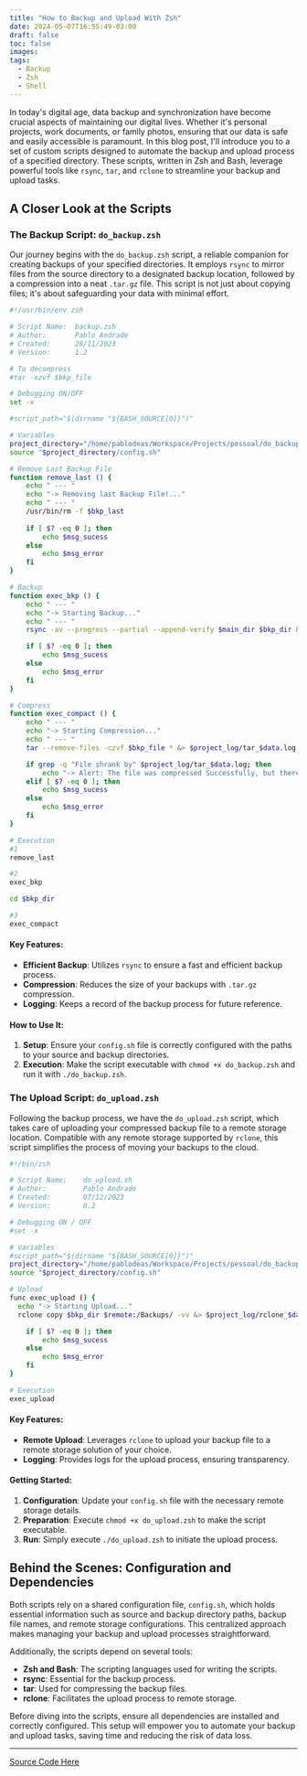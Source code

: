 ```yaml
---
title: "How to Backup and Upload With Zsh"
date: 2024-05-07T16:55:49-03:00
draft: false
toc: false
images:
tags:
  - Backup
  - Zsh
  - Shell
---
```


In today's digital age, data backup and synchronization have become crucial aspects of maintaining our digital lives. Whether it's personal projects, work documents, or family photos, ensuring that our data is safe and easily accessible is paramount. In this blog post, I'll introduce you to a set of custom scripts designed to automate the backup and upload process of a specified directory. These scripts, written in Zsh and Bash, leverage powerful tools like `rsync`, `tar`, and `rclone` to streamline your backup and upload tasks.

## A Closer Look at the Scripts

### The Backup Script: `do_backup.zsh`

Our journey begins with the `do_backup.zsh` script, a reliable companion for creating backups of your specified directories. It employs `rsync` to mirror files from the source directory to a designated backup location, followed by a compression into a neat `.tar.gz` file. This script is not just about copying files; it's about safeguarding your data with minimal effort.

```sh
#!/usr/bin/env zsh

# Script Name:  backup.zsh
# Author:       Pablo Andrade
# Created:      28/11/2023
# Version:      1.2

# To decompress
#tar -xzvf $bkp_file

# Debugging ON/OFF
set -x

#script_path="$(dirname "${BASH_SOURCE[0]}")"

# Variables
project_directory="/home/pablodeas/Workspace/Projects/pessoal/do_backup"
source "$project_directory/config.sh"

# Remove Last Backup File
function remove_last () {
	echo " --- "
	echo "-> Removing last Backup File!..."
	echo " --- "
	/usr/bin/rm -f $bkp_last
	
	if [ $? -eq 0 ]; then
		echo $msg_sucess
	else
		echo $msg_error
	fi
}

# Backup
function exec_bkp () {
	echo " --- "
	echo "-> Starting Backup..."
	echo " --- "
	rsync -av --progress --partial --append-verify $main_dir $bkp_dir &> $project_log/rsync_$data.log

	if [ $? -eq 0 ]; then
		echo $msg_sucess
	else
		echo $msg_error
	fi
}

# Compress
function exec_compact () {
    echo " --- "
    echo "-> Starting Compression..."
    echo " --- "
    tar --remove-files -czvf $bkp_file * &> $project_log/tar_$data.log

    if grep -q "File shrank by" $project_log/tar_$data.log; then
        echo "-> Alert: The file was compressed Successfully, but there was an alert."
    elif [ $? -eq 0 ]; then
        echo $msg_sucess
    else
        echo $msg_error
    fi
}

# Execution
#1
remove_last

#2
exec_bkp

cd $bkp_dir

#3
exec_compact
```

#### Key Features:

- **Efficient Backup**: Utilizes `rsync` to ensure a fast and efficient backup process.
- **Compression**: Reduces the size of your backups with `.tar.gz` compression.
- **Logging**: Keeps a record of the backup process for future reference.

#### How to Use It:

1. **Setup**: Ensure your `config.sh` file is correctly configured with the paths to your source and backup directories.
2. **Execution**: Make the script executable with `chmod +x do_backup.zsh` and run it with `./do_backup.zsh`.

### The Upload Script: `do_upload.zsh`

Following the backup process, we have the `do_upload.zsh` script, which takes care of uploading your compressed backup file to a remote storage location. Compatible with any remote storage supported by `rclone`, this script simplifies the process of moving your backups to the cloud.

```sh
#!/bin/zsh

# Script Name:    do_upload.sh
# Author:         Pablo Andrade
# Created:        07/12/2023
# Version:        0.2

# Debugging ON / OFF
#set -x

# Variables
#script_path="$(dirname "${BASH_SOURCE[0]}")"
project_directory="/home/pablodeas/Workspace/Projects/pessoal/do_backup"
source "$project_directory/config.sh"

# Upload
func exec_upload () {
  echo "-> Starting Upload..."
  rclone copy $bkp_dir $remote:/Backups/ -vv &> $project_log/rclone_$data.log

	if [ $? -eq 0 ]; then
		echo $msg_sucess
	else
		echo $msg_error
	fi
}

# Execution
exec_upload
```

#### Key Features:

- **Remote Upload**: Leverages `rclone` to upload your backup file to a remote storage solution of your choice.
- **Logging**: Provides logs for the upload process, ensuring transparency.

#### Getting Started:

1. **Configuration**: Update your `config.sh` file with the necessary remote storage details.
2. **Preparation**: Execute `chmod +x do_upload.zsh` to make the script executable.
3. **Run**: Simply execute `./do_upload.zsh` to initiate the upload process.

## Behind the Scenes: Configuration and Dependencies

Both scripts rely on a shared configuration file, `config.sh`, which holds essential information such as source and backup directory paths, backup file names, and remote storage configurations. This centralized approach makes managing your backup and upload processes straightforward.

Additionally, the scripts depend on several tools:

- **Zsh and Bash**: The scripting languages used for writing the scripts.
- **rsync**: Essential for the backup process.
- **tar**: Used for compressing the backup files.
- **rclone**: Facilitates the upload process to remote storage.

Before diving into the scripts, ensure all dependencies are installed and correctly configured. This setup will empower you to automate your backup and upload tasks, saving time and reducing the risk of data loss.

---
[Source Code Here](https://github.com/pablodeas/backup_with_zsh)
